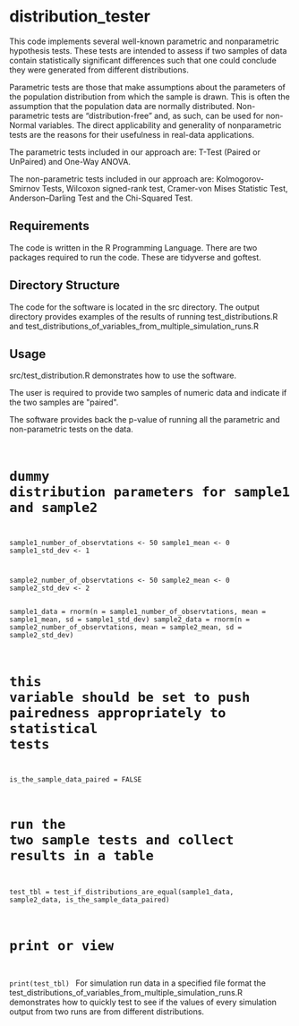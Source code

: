 # distribution_tester
This code implements several well-known parametric and nonparametric hypothesis tests. These tests are intended to assess if two samples of data contain  statistically significant differences such that one could conclude they were generated from different distributions.

Parametric tests are those that make assumptions about the parameters of the population distribution from which the sample is drawn. This is often the assumption that the population data are normally distributed. Non-parametric tests are “distribution-free” and, as such, can be used for non-Normal variables. The direct applicability and generality of nonparametric tests are the reasons for their usefulness in real-data applications.

The parametric tests included in our approach are: T-Test (Paired or UnPaired) and One-Way ANOVA.

The non-parametric tests included in our approach are: Kolmogorov-Smirnov Tests, Wilcoxon signed-rank test, Cramer-von Mises Statistic Test, Anderson–Darling Test and the Chi-Squared Test.


## Requirements
The code is written in the R Programming Language. There are two packages required to run the code. These are tidyverse and goftest.

## Directory Structure

The code for the software is located in the src directory.
The output directory provides examples of the results of running test_distributions.R and test_distributions_of_variables_from_multiple_simulation_runs.R

## Usage
src/test_distribution.R demonstrates how to use the software. 

The user is required to provide two samples of numeric data and indicate if the two samples are "paired".

The software provides back the p-value of running all the parametric and non-parametric tests on the data.
<code>
  # dummy distribution parameters for sample1 and sample2
  sample1_number_of_observtations <- 50
  sample1_mean <- 0
  sample1_std_dev <- 1
  
  sample2_number_of_observtations <- 50
  sample2_mean <- 0
  sample2_std_dev <- 2
</code>  
<code>   
  sample1_data = rnorm(n = sample1_number_of_observtations, mean = sample1_mean, sd = sample1_std_dev)
  sample2_data = rnorm(n = sample2_number_of_observtations, mean = sample2_mean, sd = sample2_std_dev)
  
  # this variable should be set to push pairedness appropriately to statistical tests
  is_the_sample_data_paired = FALSE
  
  # run the two sample tests and collect results in a table
  test_tbl = test_if_distributions_are_equal(sample1_data, sample2_data, is_the_sample_data_paired)
</code>
<code>
  # print or view
  print(test_tbl)
</code>
For simulation run data in a specified file format the test_distributions_of_variables_from_multiple_simulation_runs.R demonstrates how to quickly test to see if the values of every simulation output from two runs are from different distributions.
